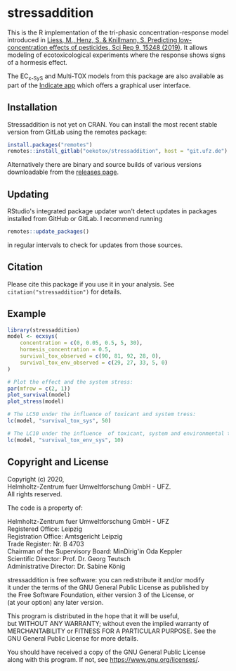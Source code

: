 # stressaddition
This is the R implementation of the tri-phasic concentration-response model introduced in
[Liess, M., Henz, S. & Knillmann, S. Predicting low-concentration effects of pesticides. Sci Rep 9, 15248 (2019)](https://doi.org/10.1038/s41598-019-51645-4). It allows modeling of ecotoxicological experiments where the response shows signs of a hormesis effect.

The EC<sub>x-SyS</sub> and Multi-TOX models from this package are also available as part of the [Indicate app](http://www.systemecology.eu/indicate) which offers a graphical user interface.

## Installation
Stressaddition is not yet on CRAN. You can install the most recent stable version from GitLab using the remotes package:
``` r
install.packages("remotes")
remotes::install_gitlab("oekotox/stressaddition", host = "git.ufz.de")
```
Alternatively there are binary and source builds of various versions downloadable from the [releases page](https://git.ufz.de/oekotox/stressaddition/-/releases).

## Updating
RStudio's integrated package updater won't detect updates in packages installed from GitHub or GitLab. I recommend running 
```r
remotes::update_packages()
```
in regular intervals to check for updates from those sources.

## Citation
Please cite this package if you use it in your analysis. See `citation("stressaddition")` for details.

## Example
```r
library(stressaddition)
model <- ecxsys(
    concentration = c(0, 0.05, 0.5, 5, 30),
    hormesis_concentration = 0.5,
    survival_tox_observed = c(90, 81, 92, 28, 0),
    survival_tox_env_observed = c(29, 27, 33, 5, 0)
)

# Plot the effect and the system stress:
par(mfrow = c(2, 1))
plot_survival(model)
plot_stress(model)

# The LC50 under the influence of toxicant and system tress:
lc(model, "survival_tox_sys", 50)

# The LC10 under the influence  of toxicant, system and environmental tress:
lc(model, "survival_tox_env_sys", 10)
```

## Copyright and License
Copyright (c) 2020,  
Helmholtz-Zentrum fuer Umweltforschung GmbH - UFZ.  
All rights reserved.

The code is a property of:

Helmholtz-Zentrum fuer Umweltforschung GmbH - UFZ  
Registered Office: Leipzig  
Registration Office: Amtsgericht Leipzig  
Trade Register: Nr. B 4703  
Chairman of the Supervisory Board: MinDirig'in Oda Keppler  
Scientific Director: Prof. Dr. Georg Teutsch  
Administrative Director: Dr. Sabine König  


stressaddition is free software: you can redistribute it and/or modify  
it under the terms of the GNU General Public License as published by  
the Free Software Foundation, either version 3 of the License, or  
(at your option) any later version.

This program is distributed in the hope that it will be useful,  
but WITHOUT ANY WARRANTY; without even the implied warranty of  
MERCHANTABILITY or FITNESS FOR A PARTICULAR PURPOSE.  See the  
GNU General Public License for more details.

You should have received a copy of the GNU General Public License  
along with this program.  If not, see <https://www.gnu.org/licenses/>.
